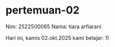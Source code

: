 # pertemuan-02
Nim: 2522500065
Nama: tiara arfiarani

Hari ini, kamis 02.okt.2025 kami belajar:
1) 
